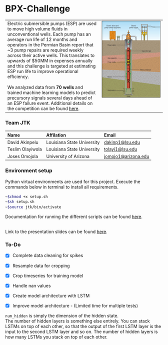 # BPX-Challenge
<table>
    <tr valign=top>
        <td width="60%">
            Electric submersible pumps (ESP) are used to move high volume fluids in unconventional wells. Each pump has an average run life of 12 months and operators in the Permian Basin report that ~3 pump repairs are required weekly across their active wells. This translates to upwards of $50MM
            in expenses annually and this challenge is targeted at estimating ESP run life to improve operational efficiency.<br><br>
            We analyzed data from <b>70 wells</b> and trained machine learning models to predict precursory signals several days ahead of an ESP failure event. Additional details on the competition can be found <a href="https://www.spegcs.org/events/6836/">here</a>.
        </td>
        <td>
            <img src="ESP.png" height="auto" width="300px">
        </td>
    </tr>
</table>


### Team JTK
| Name | Affilation | Email |
| :-- | :-- | :-- |
| David Akinpelu | Louisiana State University | dakinp1@lsu.edu |
| Teslim Olayiwola | Louisiana State University | tolayi1@lsu.edu |
| Joses Omojola | University of Arizona | jomojo1@arizona.edu |


### Environment setup
Python virtual environments are used for this project. Execute the commands below in terminal to install all requirements.
```bash
~$chmod +x setup.sh
~$sh setup.sh
~$source jtk/bin/activate
```
Documentation for running the different scripts can be found [here](Documentation.md). <br> <br>

Link to the presentation slides can be found [here](https://docs.google.com/presentation/d/1-Hj4dXrPa_KKDlAl1cg9mzSkDlehT44X).


### To-Do
- [x] Complete data cleaning for spikes
- [x] Resample data for cropping
- [x] Crop timeseries for training model
- [x] Handle nan values
- [x] Create model architecture with LSTM
- [x] Improve model architecture - (Limited time for multiple tests)


`num_hidden` is simply the dimension of the hidden state.<br>
The number of hidden layers is something else entirely. You can stack LSTMs on top of each other, 
so that the output of the first LSTM layer is the input to the second LSTM layer and so on. 
The number of hidden layers is how many LSTMs you stack on top of each other.